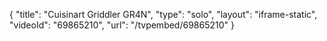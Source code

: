 {
    "title": "Cuisinart Griddler GR4N",
    "type": "solo",
    "layout": "iframe-static",
    "videoId": "69865210",
    "url": "\/tvpembed\/69865210"
}
